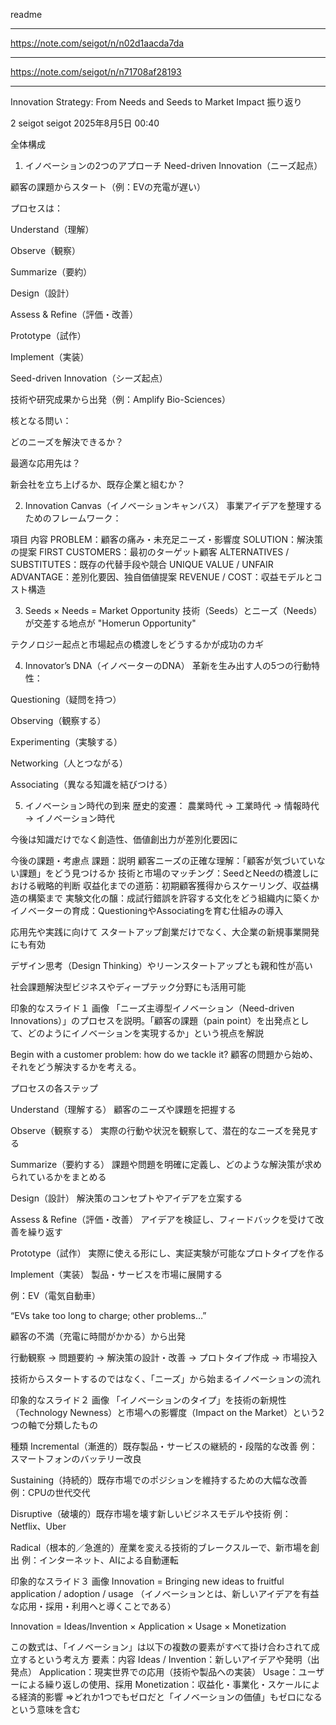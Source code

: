 readme

---

https://note.com/seigot/n/n02d1aacda7da

---

https://note.com/seigot/n/n71708af28193

---

Innovation Strategy: From Needs and Seeds to Market Impact 振り返り

2
seigot
seigot
2025年8月5日 00:40



全体構成
1. イノベーションの2つのアプローチ
Need-driven Innovation（ニーズ起点）

顧客の課題からスタート（例：EVの充電が遅い）

プロセスは：

Understand（理解）

Observe（観察）

Summarize（要約）

Design（設計）

Assess & Refine（評価・改善）

Prototype（試作）

Implement（実装）

Seed-driven Innovation（シーズ起点）

技術や研究成果から出発（例：Amplify Bio-Sciences）

核となる問い：

どのニーズを解決できるか？

最適な応用先は？

新会社を立ち上げるか、既存企業と組むか？

2. Innovation Canvas（イノベーションキャンバス）
事業アイデアを整理するためのフレームワーク：

項目 内容
PROBLEM：顧客の痛み・未充足ニーズ・影響度
SOLUTION：解決策の提案
FIRST CUSTOMERS：最初のターゲット顧客
ALTERNATIVES / SUBSTITUTES：既存の代替手段や競合
UNIQUE VALUE / UNFAIR ADVANTAGE：差別化要因、独自価値提案
REVENUE / COST：収益モデルとコスト構造

3. Seeds × Needs = Market Opportunity
技術（Seeds）とニーズ（Needs）が交差する地点が "Homerun Opportunity"

テクノロジー起点と市場起点の橋渡しをどうするかが成功のカギ

4. Innovator’s DNA（イノベーターのDNA）
革新を生み出す人の5つの行動特性：

Questioning（疑問を持つ）

Observing（観察する）

Experimenting（実験する）

Networking（人とつながる）

Associating（異なる知識を結びつける）

5. イノベーション時代の到来
歴史的変遷：
農業時代 → 工業時代 → 情報時代 → イノベーション時代

今後は知識だけでなく創造性、価値創出力が差別化要因に

今後の課題・考慮点
課題：説明
顧客ニーズの正確な理解：「顧客が気づいていない課題」をどう見つけるか
技術と市場のマッチング：SeedとNeedの橋渡しにおける戦略的判断
収益化までの道筋：初期顧客獲得からスケーリング、収益構造の構築まで
実験文化の醸：成試行錯誤を許容する文化をどう組織内に築くか
イノベーターの育成：QuestioningやAssociatingを育む仕組みの導入

応用先や実践に向けて
スタートアップ創業だけでなく、大企業の新規事業開発にも有効

デザイン思考（Design Thinking）やリーンスタートアップとも親和性が高い

社会課題解決型ビジネスやディープテック分野にも活用可能

印象的なスライド１
画像
「ニーズ主導型イノベーション（Need-driven Innovations）」のプロセスを説明。「顧客の課題（pain point）を出発点として、どのようにイノベーションを実現するか」という視点を解説

Begin with a customer problem: how do we tackle it?
顧客の問題から始め、それをどう解決するかを考える。

プロセスの各ステップ

Understand（理解する）
顧客のニーズや課題を把握する

Observe（観察する）
実際の行動や状況を観察して、潜在的なニーズを発見する

Summarize（要約する）
課題や問題を明確に定義し、どのような解決策が求められているかをまとめる

Design（設計）
解決策のコンセプトやアイデアを立案する

Assess & Refine（評価・改善）
アイデアを検証し、フィードバックを受けて改善を繰り返す

Prototype（試作）
実際に使える形にし、実証実験が可能なプロトタイプを作る

Implement（実装）
製品・サービスを市場に展開する

例：EV（電気自動車）

“EVs take too long to charge; other problems…”

顧客の不満（充電に時間がかかる）から出発

行動観察 → 問題要約 → 解決策の設計・改善 → プロトタイプ作成 → 市場投入

技術からスタートするのではなく、「ニーズ」から始まるイノベーションの流れ

印象的なスライド２
画像
「イノベーションのタイプ」を技術の新規性（Technology Newness）と市場への影響度（Impact on the Market）という2つの軸で分類したもの

種類
Incremental（漸進的）既存製品・サービスの継続的・段階的な改善
例：スマートフォンのバッテリー改良

Sustaining（持続的）既存市場でのポジションを維持するための大幅な改善
例：CPUの世代交代

Disruptive（破壊的）既存市場を壊す新しいビジネスモデルや技術
例：Netflix、Uber

Radical（根本的／急進的）産業を変える技術的ブレークスルーで、新市場を創出
例：インターネット、AIによる自動運転

印象的なスライド３
画像
Innovation = Bringing new ideas to fruitful application / adoption / usage
（イノベーションとは、新しいアイデアを有益な応用・採用・利用へと導くことである）

Innovation = Ideas/Invention × Application × Usage × Monetization

この数式は、「イノベーション」は以下の複数の要素がすべて掛け合わされて成立するという考え方
要素：内容
Ideas / Invention：新しいアイデアや発明（出発点）
Application：現実世界での応用（技術や製品への実装）
Usage：ユーザーによる繰り返しの使用、採用
Monetization：収益化・事業化・スケールによる経済的影響
⇒どれか1つでもゼロだと「イノベーションの価値」もゼロになるという意味を含む
